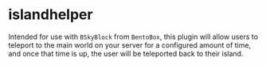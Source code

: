# islandhelper
Intended for use with `BSkyBlock` from `BentoBox`, this plugin will allow users to teleport to
the main world on your server for a configured amount of time, and once that time is up, the user
will be teleported back to their island.